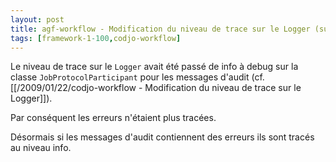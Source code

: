 ```yaml
---
layout: post
title: agf-workflow - Modification du niveau de trace sur le Logger (suite)
tags: [framework-1-100,codjo-workflow]
---
```

Le niveau de trace sur le ```Logger``` avait été passé de info à debug sur la classe ```JobProtocolParticipant``` pour les messages d'audit (cf. [[/2009/01/22/codjo-workflow - Modification du niveau de trace sur le Logger]]).

Par conséquent les erreurs n'étaient plus tracées.

Désormais si les messages d'audit contiennent des erreurs ils sont tracés au niveau info.
